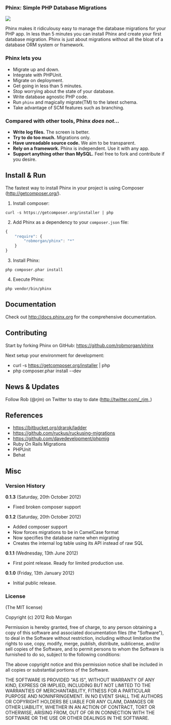 ### Phinx: Simple PHP Database Migrations

<a href="http://travis-ci.org/robmorgan/phinx"><img src="https://secure.travis-ci.org/robmorgan/phinx.png"/></a>

Phinx makes it ridiculousy easy to manage the database migrations for your PHP app. In less than 5 minutes you can install Phinx and create your first database migration. Phinx is just about migrations without all the bloat of a database ORM system or framework.

### Phinx lets you

* Migrate up and down.
* Integrate with PHPUnit.
* Migrate on deployment.
* Get going in less than 5 minutes.
* Stop worrying about the state of your database.
* Write database agnostic PHP code.
* Run `phinx` and magically migrate(TM) to the latest schema.
* Take advantage of SCM features such as branching.

### Compared with other tools, Phinx _does not…_

* **Write log files.** The screen is better.
* **Try to do too much.** Migrations only.
* **Have unreadable source code.** We aim to be transparent.
* **Rely on a framework.** Phinx is independent. Use it with any app.
* **Support anything other than MySQL.** Feel free to fork and contribute if you desire.

## Install & Run

The fastest way to install Phinx in your project is using Composer (http://getcomposer.org/).

1. Install composer:
```    
curl -s https://getcomposer.org/installer | php
```
2. Add Phinx as a dependency to your `composer.json` file:
```js
{
    "require": {
        "robmorgan/phinx": "*"
    }
}
```
3. Install Phinx: 
```
php composer.phar install
```
4. Execute Phinx: 
```
php vendor/bin/phinx
```

## Documentation

Check out http://docs.phinx.org for the comprehensive documentation.

## Contributing

Start by forking Phinx on GitHub: https://github.com/robmorgan/phinx

Next setup your environment for development:
 
 * curl -s https://getcomposer.org/installer | php
 * php composer.phar install --dev
  
## News & Updates

Follow Rob (@_rjm_) on Twitter to stay to date (http://twitter.com/_rjm_)

## References

  * https://bitbucket.org/drarok/ladder
  * https://github.com/ruckus/ruckusing-migrations
  * https://github.com/davedevelopment/phpmig
  * Ruby On Rails Migrations
  * PHPUnit
  * Behat
  
## Misc

### Version History

**0.1.3** (Saturday, 20th October 2012)

* Fixed broken composer support

**0.1.2** (Saturday, 20th October 2012)

* Added composer support
* Now forces migrations to be in CamelCase format
* Now specifies the database name when migrating
* Creates the internal log table using its API instead of raw SQL

**0.1.1** (Wednesday, 13th June 2012)

* First point release. Ready for limited production use.

**0.1.0** (Friday, 13th January 2012)

* Initial public release.
  
### License

(The MIT license)

Copyright (c) 2012 Rob Morgan

Permission is hereby granted, free of charge, to any person obtaining a copy of this software and associated documentation files (the "Software"), to deal in the Software without restriction, including without limitation the rights to use, copy, modify, merge, publish, distribute, sublicense, and/or sell copies of the Software, and to permit persons to whom the Software is furnished to do so, subject to the following conditions:

The above copyright notice and this permission notice shall be included in all copies or substantial portions of the Software.

THE SOFTWARE IS PROVIDED "AS IS", WITHOUT WARRANTY OF ANY KIND, EXPRESS OR IMPLIED, INCLUDING BUT NOT LIMITED TO THE WARRANTIES OF MERCHANTABILITY, FITNESS FOR A PARTICULAR PURPOSE AND NONINFRINGEMENT. IN NO EVENT SHALL THE AUTHORS OR COPYRIGHT HOLDERS BE LIABLE FOR ANY CLAIM, DAMAGES OR OTHER LIABILITY, WHETHER IN AN ACTION OF CONTRACT, TORT OR OTHERWISE, ARISING FROM, OUT OF OR IN CONNECTION WITH THE SOFTWARE OR THE USE OR OTHER DEALINGS IN THE SOFTWARE.